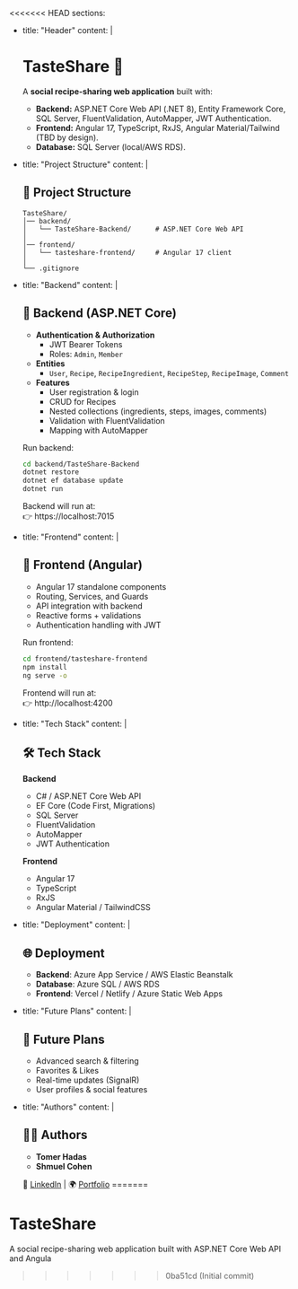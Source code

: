 <<<<<<< HEAD
sections:
  - title: "Header"
    content: |
      # TasteShare 🍴

      A **social recipe-sharing web application** built with:

      - **Backend:** ASP.NET Core Web API (.NET 8), Entity Framework Core, SQL Server, FluentValidation, AutoMapper, JWT Authentication.
      - **Frontend:** Angular 17, TypeScript, RxJS, Angular Material/Tailwind (TBD by design).
      - **Database:** SQL Server (local/AWS RDS).

  - title: "Project Structure"
    content: |
      ## 📂 Project Structure

      ```
      TasteShare/
      │── backend/
      │   └── TasteShare-Backend/      # ASP.NET Core Web API
      │
      │── frontend/
      │   └── tasteshare-frontend/     # Angular 17 client
      │
      └── .gitignore
      ```

  - title: "Backend"
    content: |
      ## 🚀 Backend (ASP.NET Core)

      - **Authentication & Authorization**
        - JWT Bearer Tokens
        - Roles: `Admin`, `Member`
      - **Entities**
        - `User`, `Recipe`, `RecipeIngredient`, `RecipeStep`, `RecipeImage`, `Comment`
      - **Features**
        - User registration & login
        - CRUD for Recipes
        - Nested collections (ingredients, steps, images, comments)
        - Validation with FluentValidation
        - Mapping with AutoMapper

      Run backend:

      ```bash
      cd backend/TasteShare-Backend
      dotnet restore
      dotnet ef database update
      dotnet run
      ```

      Backend will run at:  
      👉 https://localhost:7015

  - title: "Frontend"
    content: |
      ## 🎨 Frontend (Angular)

      - Angular 17 standalone components
      - Routing, Services, and Guards
      - API integration with backend
      - Reactive forms + validations
      - Authentication handling with JWT

      Run frontend:

      ```bash
      cd frontend/tasteshare-frontend
      npm install
      ng serve -o
      ```

      Frontend will run at:  
      👉 http://localhost:4200

  - title: "Tech Stack"
    content: |
      ## 🛠️ Tech Stack

      **Backend**
      - C# / ASP.NET Core Web API
      - EF Core (Code First, Migrations)
      - SQL Server
      - FluentValidation
      - AutoMapper
      - JWT Authentication

      **Frontend**
      - Angular 17
      - TypeScript
      - RxJS
      - Angular Material / TailwindCSS

  - title: "Deployment"
    content: |
      ## 🌐 Deployment

      - **Backend**: Azure App Service / AWS Elastic Beanstalk
      - **Database**: Azure SQL / AWS RDS
      - **Frontend**: Vercel / Netlify / Azure Static Web Apps

  - title: "Future Plans"
    content: |
      ## 📌 Future Plans
      - Advanced search & filtering
      - Favorites & Likes
      - Real-time updates (SignalR)
      - User profiles & social features

  - title: "Authors"
    content: |
      ## 👨‍💻 Authors
      - **Tomer Hadas**  
      - **Shmuel Cohen**

      📧 [LinkedIn](https://www.linkedin.com/) | 🌍 [Portfolio](#)
=======
# TasteShare
A social recipe-sharing web application built with ASP.NET Core Web API and Angula
>>>>>>> 0ba51cd (Initial commit)
